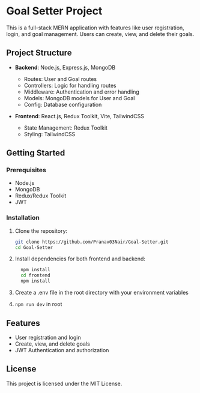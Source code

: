 # Goal Setter Project

This is a full-stack MERN application with features like user registration, login, and goal management. Users can create, view, and delete their goals.

## Project Structure

- **Backend**: Node.js, Express.js, MongoDB
  - Routes: User and Goal routes
  - Controllers: Logic for handling routes
  - Middleware: Authentication and error handling
  - Models: MongoDB models for User and Goal
  - Config: Database configuration

- **Frontend**: React.js, Redux Toolkit, Vite, TailwindCSS
  - State Management: Redux Toolkit
  - Styling: TailwindCSS

## Getting Started

### Prerequisites

- Node.js
- MongoDB
- Redux/Redux Toolkit
- JWT

### Installation

1. Clone the repository:

   ```bash
   git clone https://github.com/Pranav03Nair/Goal-Setter.git
   cd Goal-Setter
   ```
2. Install dependencies for both frontend and backend:
   ```bash
     npm install
     cd frontend
     npm install
   ```
3. Create a .env file in the root directory with your environment variables
4. `npm run dev` in root

## Features
- User registration and login
- Create, view, and delete goals
- JWT Authentication and authorization

## License
This project is licensed under the MIT License.
